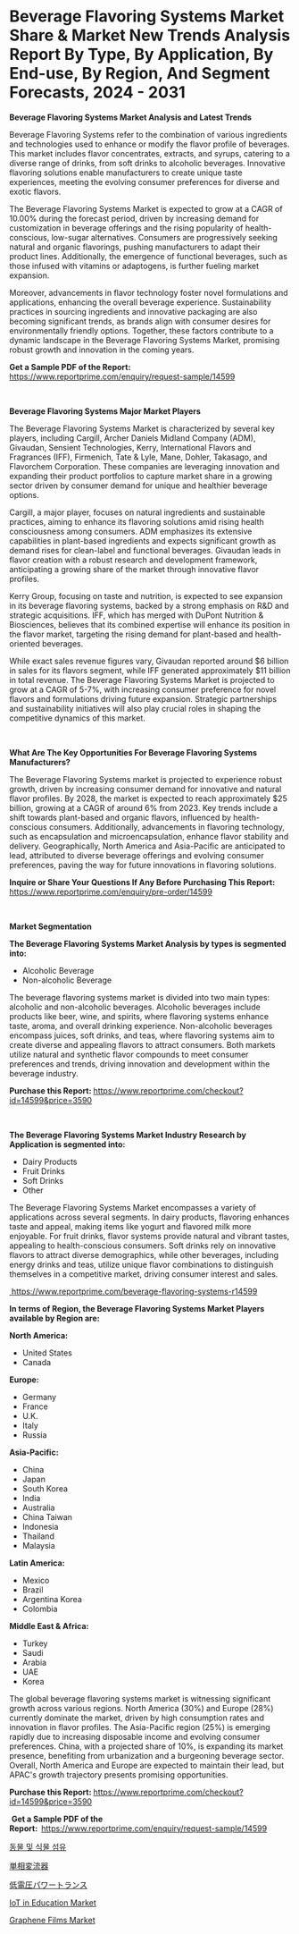 <p><h1>Beverage Flavoring Systems Market Share & Market New Trends Analysis Report By Type, By Application, By End-use, By Region, And Segment Forecasts, 2024 - 2031</h1></p><p><strong>Beverage Flavoring Systems Market Analysis and Latest Trends</strong></p>
<p><p>Beverage Flavoring Systems refer to the combination of various ingredients and technologies used to enhance or modify the flavor profile of beverages. This market includes flavor concentrates, extracts, and syrups, catering to a diverse range of drinks, from soft drinks to alcoholic beverages. Innovative flavoring solutions enable manufacturers to create unique taste experiences, meeting the evolving consumer preferences for diverse and exotic flavors.</p><p>The Beverage Flavoring Systems Market is expected to grow at a CAGR of 10.00% during the forecast period, driven by increasing demand for customization in beverage offerings and the rising popularity of health-conscious, low-sugar alternatives. Consumers are progressively seeking natural and organic flavorings, pushing manufacturers to adapt their product lines. Additionally, the emergence of functional beverages, such as those infused with vitamins or adaptogens, is further fueling market expansion. </p><p>Moreover, advancements in flavor technology foster novel formulations and applications, enhancing the overall beverage experience. Sustainability practices in sourcing ingredients and innovative packaging are also becoming significant trends, as brands align with consumer desires for environmentally friendly options. Together, these factors contribute to a dynamic landscape in the Beverage Flavoring Systems Market, promising robust growth and innovation in the coming years.</p></p>
<p><strong>Get a Sample PDF of the Report:&nbsp;</strong> <a href="https://www.reportprime.com/enquiry/request-sample/14599">https://www.reportprime.com/enquiry/request-sample/14599</a></p>
<p>&nbsp;</p>
<p><strong>Beverage Flavoring Systems Major Market Players</strong></p>
<p><p>The Beverage Flavoring Systems Market is characterized by several key players, including Cargill, Archer Daniels Midland Company (ADM), Givaudan, Sensient Technologies, Kerry, International Flavors and Fragrances (IFF), Firmenich, Tate & Lyle, Mane, Dohler, Takasago, and Flavorchem Corporation. These companies are leveraging innovation and expanding their product portfolios to capture market share in a growing sector driven by consumer demand for unique and healthier beverage options.</p><p>Cargill, a major player, focuses on natural ingredients and sustainable practices, aiming to enhance its flavoring solutions amid rising health consciousness among consumers. ADM emphasizes its extensive capabilities in plant-based ingredients and expects significant growth as demand rises for clean-label and functional beverages. Givaudan leads in flavor creation with a robust research and development framework, anticipating a growing share of the market through innovative flavor profiles.</p><p>Kerry Group, focusing on taste and nutrition, is expected to see expansion in its beverage flavoring systems, backed by a strong emphasis on R&D and strategic acquisitions. IFF, which has merged with DuPont Nutrition & Biosciences, believes that its combined expertise will enhance its position in the flavor market, targeting the rising demand for plant-based and health-oriented beverages.</p><p>While exact sales revenue figures vary, Givaudan reported around $6 billion in sales for its flavors segment, while IFF generated approximately $11 billion in total revenue. The Beverage Flavoring Systems Market is projected to grow at a CAGR of 5-7%, with increasing consumer preference for novel flavors and formulations driving future expansion. Strategic partnerships and sustainability initiatives will also play crucial roles in shaping the competitive dynamics of this market.</p></p>
<p>&nbsp;</p>
<p><strong>What Are The Key Opportunities For Beverage Flavoring Systems Manufacturers?</strong></p>
<p><p>The Beverage Flavoring Systems market is projected to experience robust growth, driven by increasing consumer demand for innovative and natural flavor profiles. By 2028, the market is expected to reach approximately $25 billion, growing at a CAGR of around 6% from 2023. Key trends include a shift towards plant-based and organic flavors, influenced by health-conscious consumers. Additionally, advancements in flavoring technology, such as encapsulation and microencapsulation, enhance flavor stability and delivery. Geographically, North America and Asia-Pacific are anticipated to lead, attributed to diverse beverage offerings and evolving consumer preferences, paving the way for future innovations in flavoring solutions.</p></p>
<p><strong>Inquire or Share Your Questions If Any Before Purchasing This Report:</strong> <a href="https://www.reportprime.com/enquiry/pre-order/14599">https://www.reportprime.com/enquiry/pre-order/14599</a></p>
<p>&nbsp;</p>
<p><strong>Market Segmentation</strong></p>
<p><strong>The Beverage Flavoring Systems Market Analysis by types is segmented into:</strong></p>
<p><ul><li>Alcoholic Beverage</li><li>Non-alcoholic Beverage</li></ul></p>
<p><p>The beverage flavoring systems market is divided into two main types: alcoholic and non-alcoholic beverages. Alcoholic beverages include products like beer, wine, and spirits, where flavoring systems enhance taste, aroma, and overall drinking experience. Non-alcoholic beverages encompass juices, soft drinks, and teas, where flavoring systems aim to create diverse and appealing flavors to attract consumers. Both markets utilize natural and synthetic flavor compounds to meet consumer preferences and trends, driving innovation and development within the beverage industry.</p></p>
<p><strong>Purchase this Report:&nbsp;</strong><a href="https://www.reportprime.com/checkout?id=14599&price=3590">https://www.reportprime.com/checkout?id=14599&price=3590</a></p>
<p>&nbsp;</p>
<p><strong>The Beverage Flavoring Systems Market Industry Research by Application is segmented into:</strong></p>
<p><ul><li>Dairy Products</li><li>Fruit Drinks</li><li>Soft Drinks</li><li>Other</li></ul></p>
<p><p>The Beverage Flavoring Systems Market encompasses a variety of applications across several segments. In dairy products, flavoring enhances taste and appeal, making items like yogurt and flavored milk more enjoyable. For fruit drinks, flavor systems provide natural and vibrant tastes, appealing to health-conscious consumers. Soft drinks rely on innovative flavors to attract diverse demographics, while other beverages, including energy drinks and teas, utilize unique flavor combinations to distinguish themselves in a competitive market, driving consumer interest and sales.</p></p>
<p><a href="https://www.reportprime.com/beverage-flavoring-systems-r14599">&nbsp;https://www.reportprime.com/beverage-flavoring-systems-r14599</a></p>
<p><strong>In terms of Region, the Beverage Flavoring Systems Market Players available by Region are:</strong></p>
<p>
    <p> <strong> North America: </strong>
        <ul>
            <li>United States</li>
            <li>Canada</li>
        </ul>
        </p> 
    <p> <strong> Europe: </strong>
        <ul>
            <li>Germany</li>
            <li>France</li>
            <li>U.K.</li>
            <li>Italy</li>
            <li>Russia</li>
        </ul>
        </p> 
    <p> <strong> Asia-Pacific: </strong>
        <ul>
            <li>China</li>
            <li>Japan</li>
            <li>South Korea</li>
            <li>India</li>
            <li>Australia</li>
            <li>China Taiwan</li>
            <li>Indonesia</li>
            <li>Thailand</li>
            <li>Malaysia</li>
        </ul>
        </p> 
    <p> <strong> Latin America: </strong>
        <ul>
            <li>Mexico</li>
            <li>Brazil</li>
            <li>Argentina Korea</li>
            <li>Colombia</li>
        </ul>
        </p> 
    <p> <strong> Middle East & Africa: </strong>
        <ul>
            <li>Turkey</li>
            <li>Saudi</li>
            <li>Arabia</li>
            <li>UAE</li>
            <li>Korea</li>
        </ul>
    </p>
    </p>
<p><p>The global beverage flavoring systems market is witnessing significant growth across various regions. North America (30%) and Europe (28%) currently dominate the market, driven by high consumption rates and innovation in flavor profiles. The Asia-Pacific region (25%) is emerging rapidly due to increasing disposable income and evolving consumer preferences. China, with a projected share of 10%, is expanding its market presence, benefiting from urbanization and a burgeoning beverage sector. Overall, North America and Europe are expected to maintain their lead, but APAC's growth trajectory presents promising opportunities.</p></p>
<p><strong>Purchase this Report: </strong><a href="https://www.reportprime.com/checkout?id=14599&price=3590">https://www.reportprime.com/checkout?id=14599&price=3590</a></p>
<p>&nbsp;<strong>Get a Sample PDF of the Report:&nbsp;&nbsp;</strong><a href="https://www.reportprime.com/enquiry/request-sample/14599">https://www.reportprime.com/enquiry/request-sample/14599</a></p>
<p><strong></strong></p>
<p><p><a href="https://medium.com/@darrylnorton87/%EC%84%B8%EA%B3%84-animal-and-plant-fibers-market-%EC%9D%80-2024%EC%97%90%EC%84%9C-2031%EB%A1%9C-%EC%97%B0%ED%8F%89%EA%B7%A0-%EC%A6%9D%EA%B0%80%EC%9C%A8%EC%9D%84-%EB%B3%B4%EC%9D%BC-%EA%B2%83%EC%9C%BC%EB%A1%9C-%EC%98%88%EC%83%81%EB%90%A9%EB%8B%88%EB%8B%A4-d6c6d5afa03a">동물 및 식물 섬유</a></p><p><a href="https://medium.com/@qirvhhyf42/single-phase-current-transformer-market-%E3%81%AE%E3%82%B0%E3%83%AD%E3%83%BC%E3%83%90%E3%83%AB%E5%B8%82%E5%A0%B4%E6%A6%82%E8%A6%81%E3%81%AF-%E4%B8%96%E7%95%8C%E3%81%8A%E3%82%88%E3%81%B3%E4%B8%BB%E8%A6%81%E5%B8%82%E5%A0%B4%E3%81%AB%E3%81%8A%E3%81%91%E3%82%8B%E6%A5%AD%E7%95%8C%E3%81%AB%E5%BD%B1%E9%9F%BF%E3%82%92%E4%B8%8E%E3%81%88%E3%82%8B%E4%B8%BB%E8%A6%81%E3%81%AA%E3%83%88%E3%83%AC%E3%83%B3%E3%83%89%E3%81%AB%E3%81%A4%E3%81%84%E3%81%A6-%E7%8B%AC%E8%87%AA%E3%81%AE%E8%A6%96%E7%82%B9%E3%82%92%E6%8F%90%E4%BE%9B%E3%81%97%E3%81%BE%E3%81%99-04d436b65a99">単相変流器</a></p><p><a href="https://medium.com/@qirvhhyf42/low-voltage-power-transformer-market-%E3%81%AE%E3%82%B0%E3%83%AD%E3%83%BC%E3%83%90%E3%83%AB%E5%B8%82%E5%A0%B4%E6%A6%82%E8%A6%81%E3%81%AF-%E4%B8%96%E7%95%8C%E3%81%8A%E3%82%88%E3%81%B3%E4%B8%BB%E8%A6%81%E5%B8%82%E5%A0%B4%E3%81%AB%E3%81%8A%E3%81%91%E3%82%8B%E6%A5%AD%E7%95%8C%E3%81%AB%E5%BD%B1%E9%9F%BF%E3%82%92%E4%B8%8E%E3%81%88%E3%82%8B%E4%B8%BB%E8%A6%81%E3%81%AA%E3%83%88%E3%83%AC%E3%83%B3%E3%83%89%E3%81%AB%E3%81%A4%E3%81%84%E3%81%A6-%E7%8B%AC%E8%87%AA%E3%81%AE%E8%A6%96%E7%82%B9%E3%82%92%E6%8F%90%E4%BE%9B%E3%81%97%E3%81%BE%E3%81%99-e2c111f05f00">低電圧パワートランス</a></p><p><a href="https://github.com/JakirUddin511/Market-Research-Report-List-1/blob/main/iot-in-education-market.md">IoT in Education Market</a></p><p><a href="https://medium.com/@jewelmohr25/this-report-on-graphene-films-market-is-a-comprehensive-analysis-of-market-shares-strategies-4b22f1813b68">Graphene Films Market</a></p></p>